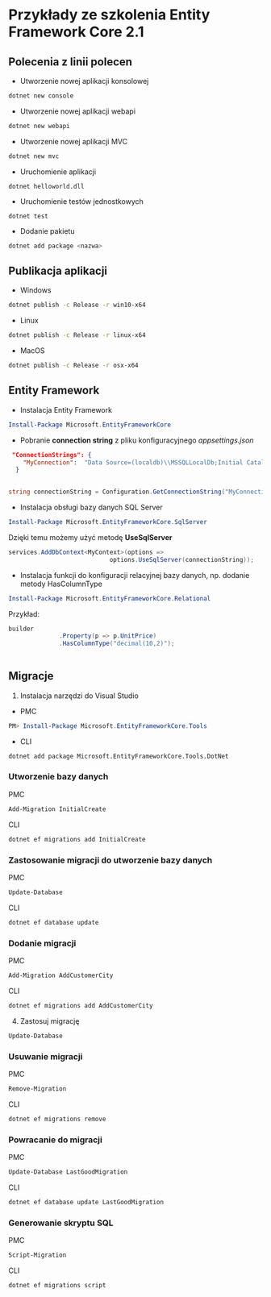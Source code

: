 # Przykłady ze szkolenia Entity Framework Core 2.1

## Polecenia z linii polecen

* Utworzenie nowej aplikacji konsolowej

~~~ bash
dotnet new console
~~~~

* Utworzenie nowej aplikacji webapi

~~~ bash
dotnet new webapi
~~~~

* Utworzenie nowej aplikacji MVC

~~~ bash
dotnet new mvc
~~~~


* Uruchomienie aplikacji

~~~
dotnet helloworld.dll
~~~


* Uruchomienie testów jednostkowych
~~~
dotnet test
~~~

* Dodanie pakietu 
~~~ bash
dotnet add package <nazwa>
~~~

## Publikacja aplikacji

* Windows
~~~ bash
dotnet publish -c Release -r win10-x64
~~~

* Linux
~~~ bash
dotnet publish -c Release -r linux-x64
~~~

* MacOS
~~~ bash
dotnet publish -c Release -r osx-x64
~~~


## Entity Framework

* Instalacja Entity Framework

~~~ powershell
Install-Package Microsoft.EntityFrameworkCore
~~~


* Pobranie **connection string** z pliku konfiguracyjnego *appsettings.json*

~~~ json
 "ConnectionStrings": {
    "MyConnection":  "Data Source=(localdb)\\MSSQLLocalDb;Initial Catalog=MyDb;Integrated Security=true"
  }
  
  ~~~~
  
 ~~~ csharp
 string connectionString = Configuration.GetConnectionString("MyConnection");
 ~~~

* Instalacja obsługi bazy danych SQL Server
~~~ powershell
Install-Package Microsoft.EntityFrameworkCore.SqlServer
~~~

Dzięki temu możemy użyć metodę **UseSqlServer**
~~~ csharp
services.AddDbContext<MyContext>(options =>
                            options.UseSqlServer(connectionString));
~~~

* Instalacja funkcji do konfiguracji relacyjnej bazy danych, np. dodanie metody HasColumnType
~~~ powershell
Install-Package Microsoft.EntityFrameworkCore.Relational
~~~

Przykład:
~~~ csharp
builder
              .Property(p => p.UnitPrice)
              .HasColumnType("decimal(10,2)");
			  
~~~

## Migracje

1. Instalacja narzędzi do Visual Studio 

* PMC
~~~ Powershell
PM> Install-Package Microsoft.EntityFrameworkCore.Tools
~~~

* CLI
~~~ bash
dotnet add package Microsoft.EntityFrameworkCore.Tools.DotNet
~~~


### Utworzenie bazy danych

PMC
~~~ Powershell
Add-Migration InitialCreate
~~~

CLI
~~~ bash
dotnet ef migrations add InitialCreate
~~~

### Zastosowanie migracji do utworzenie bazy danych

PMC
~~~ Powershell
Update-Database
~~~

CLI
~~~ bash
dotnet ef database update
~~~


### Dodanie migracji

PMC
~~~ Powershell
Add-Migration AddCustomerCity
~~~

CLI
~~~ bash
dotnet ef migrations add AddCustomerCity
~~~


4. Zastosuj migrację

~~~ Powershell
Update-Database
~~~

### Usuwanie migracji

PMC
~~~ Powershell
Remove-Migration
~~~

CLI
~~~ bash
dotnet ef migrations remove
~~~


### Powracanie do migracji

PMC
~~~ Powershell
Update-Database LastGoodMigration
~~~

CLI
~~~ bash
dotnet ef database update LastGoodMigration
~~~



### Generowanie skryptu SQL
PMC
~~~ Powershell
Script-Migration
~~~

CLI
~~~ bash
dotnet ef migrations script
~~~
